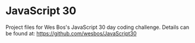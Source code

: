 # JavaScript 30
Project files for Wes Bos's JavaScript 30 day coding challenge. Details can be found at: https://github.com/wesbos/JavaScript30